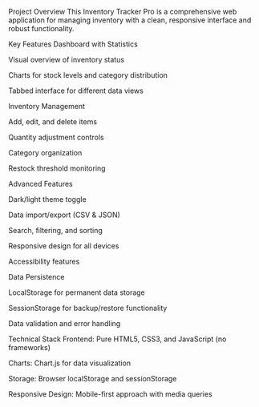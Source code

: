 Project Overview
This Inventory Tracker Pro is a comprehensive web application for managing inventory with a clean, responsive interface and robust functionality.

Key Features
Dashboard with Statistics

Visual overview of inventory status

Charts for stock levels and category distribution

Tabbed interface for different data views

Inventory Management

Add, edit, and delete items

Quantity adjustment controls

Category organization

Restock threshold monitoring

Advanced Features

Dark/light theme toggle

Data import/export (CSV & JSON)

Search, filtering, and sorting

Responsive design for all devices

Accessibility features

Data Persistence

LocalStorage for permanent data storage

SessionStorage for backup/restore functionality

Data validation and error handling

Technical Stack
Frontend: Pure HTML5, CSS3, and JavaScript (no frameworks)

Charts: Chart.js for data visualization

Storage: Browser localStorage and sessionStorage

Responsive Design: Mobile-first approach with media queries
